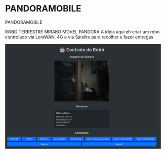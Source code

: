 # PANDORAMOBILE
PANDORAMOBILE

ROBO TERRESTRE MIRAKO MOVEL PANDORA
A ideia aqui eh criar um robo controlado via LoraWAN, 4G e via Satelite para recolher e fazer entregas 

![Pandora Control](https://github.com/santocyber/PANDORAMOBILE/blob/main/PANDORAMIRAKOCONTROL.png?raw=true)
